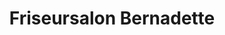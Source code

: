 ---
title: "Friseursalon Bernadette"
url: /bischofswiesen/friseursalon-bernadette/
shop: Friseur
---